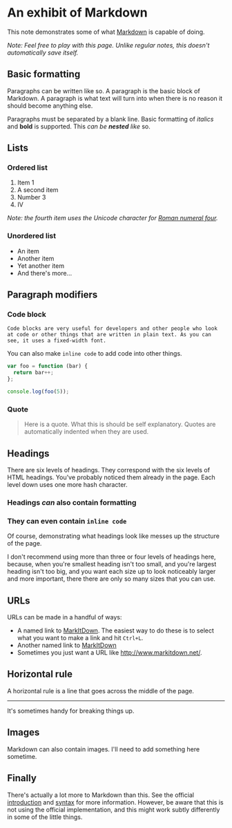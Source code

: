 # An exhibit of Markdown

This note demonstrates some of what [Markdown][1] is capable of doing.

_Note: Feel free to play with this page. Unlike regular notes, this doesn't automatically save itself._

## Basic formatting

Paragraphs can be written like so. A paragraph is the basic block of Markdown. A paragraph is what text will turn into when there is no reason it should become anything else.

Paragraphs must be separated by a blank line. Basic formatting of _italics_ and **bold** is supported. This _can be **nested** like_ so.

## Lists

### Ordered list

1. Item 1
2. A second item
3. Number 3
4. Ⅳ

_Note: the fourth item uses the Unicode character for [Roman numeral four][2]._

### Unordered list

- An item
- Another item
- Yet another item
- And there's more...

## Paragraph modifiers

### Code block

    Code blocks are very useful for developers and other people who look at code or other things that are written in plain text. As you can see, it uses a fixed-width font.

You can also make `inline code` to add code into other things.

```js
var foo = function (bar) {
  return bar++;
};

console.log(foo(5));
```

### Quote

> Here is a quote. What this is should be self explanatory. Quotes are automatically indented when they are used.

## Headings

There are six levels of headings. They correspond with the six levels of HTML headings. You've probably noticed them already in the page. Each level down uses one more hash character.

### Headings _can_ also contain **formatting**

### They can even contain `inline code`

Of course, demonstrating what headings look like messes up the structure of the page.

I don't recommend using more than three or four levels of headings here, because, when you're smallest heading isn't too small, and you're largest heading isn't too big, and you want each size up to look noticeably larger and more important, there there are only so many sizes that you can use.

## URLs

URLs can be made in a handful of ways:

- A named link to [MarkItDown][3]. The easiest way to do these is to select what you want to make a link and hit `Ctrl+L`.
- Another named link to [MarkItDown](http://www.markitdown.net/)
- Sometimes you just want a URL like <http://www.markitdown.net/>.

## Horizontal rule

A horizontal rule is a line that goes across the middle of the page.

---

It's sometimes handy for breaking things up.

## Images

Markdown can also contain images. I'll need to add something here sometime.

## Finally

There's actually a lot more to Markdown than this. See the official [introduction][4] and [syntax][5] for more information. However, be aware that this is not using the official implementation, and this might work subtly differently in some of the little things.

[1]: http://daringfireball.net/projects/markdown/
[2]: http://www.fileformat.info/info/unicode/char/2163/index.htm
[3]: http://www.markitdown.net/
[4]: http://daringfireball.net/projects/markdown/basics
[5]: http://daringfireball.net/projects/markdown/syntax
